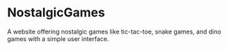 # NostalgicGames
A website offering nostalgic games like tic-tac-toe, snake games, and dino games with a simple user interface.
